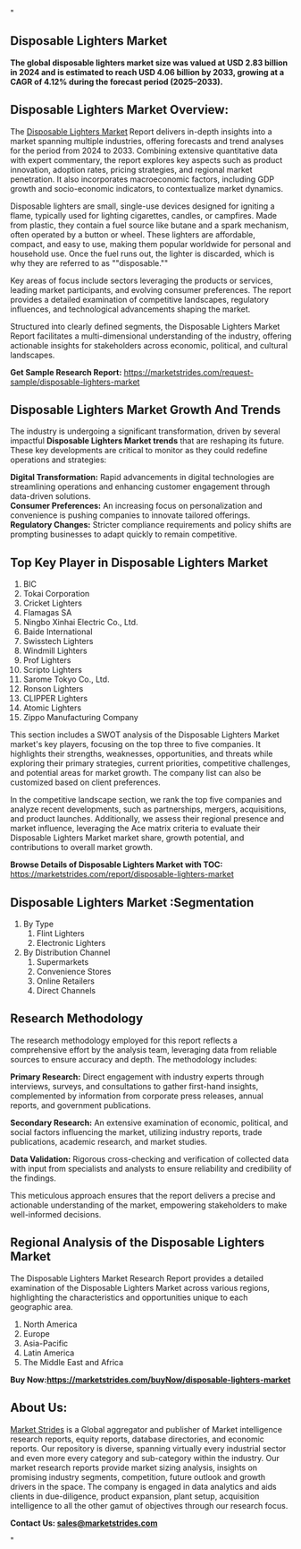 "<h2>Disposable Lighters Market</h2>
<p><strong>The global disposable lighters market size was valued at USD 2.83 billion in 2024 and is estimated to reach USD 4.06 billion by 2033, growing at a CAGR of 4.12% during the forecast period (2025–2033).</strong></p>
<h2>Disposable Lighters Market Overview:</h2>
<p>The <a href=https://marketstrides.com/report/disposable-lighters-market>Disposable Lighters Market</a><strong> </strong>Report delivers in-depth insights into a market spanning multiple industries, offering forecasts and trend analyses for the period from 2024 to 2033. Combining extensive quantitative data with expert commentary, the report explores key aspects such as product innovation, adoption rates, pricing strategies, and regional market penetration. It also incorporates macroeconomic factors, including GDP growth and socio-economic indicators, to contextualize market dynamics.</p>
<p>Disposable lighters are small, single-use devices designed for igniting a flame, typically used for lighting cigarettes, candles, or campfires. Made from plastic, they contain a fuel source like butane and a spark mechanism, often operated by a button or wheel. These lighters are affordable, compact, and easy to use, making them popular worldwide for personal and household use. Once the fuel runs out, the lighter is discarded, which is why they are referred to as ""disposable.""</p>
<p>Key areas of focus include sectors leveraging the products or services, leading market participants, and evolving consumer preferences. The report provides a detailed examination of competitive landscapes, regulatory influences, and technological advancements shaping the market.</p>
<p>Structured into clearly defined segments, the Disposable Lighters Market Report facilitates a multi-dimensional understanding of the industry, offering actionable insights for stakeholders across economic, political, and cultural landscapes.</p>
<p><strong>Get Sample Research Report:</strong> <a href=https://marketstrides.com/request-sample/disposable-lighters-market>https://marketstrides.com/request-sample/disposable-lighters-market</a></p>
<h2>Disposable Lighters Market Growth And Trends</h2>
<p>The industry is undergoing a significant transformation, driven by several impactful <strong>Disposable Lighters Market trends</strong> that are reshaping its future. These key developments are critical to monitor as they could redefine operations and strategies:</p>
<p><strong>Digital Transformation:</strong> Rapid advancements in digital technologies are streamlining operations and enhancing customer engagement through data-driven solutions.<br /><strong>Consumer Preferences:</strong> An increasing focus on personalization and convenience is pushing companies to innovate tailored offerings.<br /><strong>Regulatory Changes:</strong> Stricter compliance requirements and policy shifts are prompting businesses to adapt quickly to remain competitive.</p>
<h2>Top Key Player in Disposable Lighters Market</h2>
<p><ol><li>BIC</li><li>Tokai Corporation</li><li>Cricket Lighters</li><li>Flamagas SA</li><li>Ningbo Xinhai Electric Co., Ltd.</li><li>Baide International</li><li>Swisstech Lighters</li><li>Windmill Lighters</li><li>Prof Lighters</li><li>Scripto Lighters</li><li>Sarome Tokyo Co., Ltd.</li><li>Ronson Lighters</li><li>CLIPPER Lighters</li><li>Atomic Lighters</li><li>Zippo Manufacturing Company</li></ol></p>
<p>This section includes a SWOT analysis of the Disposable Lighters Market market's key players, focusing on the top three to five companies. It highlights their strengths, weaknesses, opportunities, and threats while exploring their primary strategies, current priorities, competitive challenges, and potential areas for market growth. The company list can also be customized based on client preferences.</p>
<p>In the competitive landscape section, we rank the top five companies and analyze recent developments, such as partnerships, mergers, acquisitions, and product launches. Additionally, we assess their regional presence and market influence, leveraging the Ace matrix criteria to evaluate their Disposable Lighters Market market share, growth potential, and contributions to overall market growth.</p>
<p><strong>Browse Details of Disposable Lighters Market with TOC:</strong> <a href=https://marketstrides.com/report/disposable-lighters-market>https://marketstrides.com/report/disposable-lighters-market</a></p>
<h2>Disposable Lighters Market :Segmentation</h2>
<p><ol><li>By Type<ol><li>Flint Lighters</li><li>Electronic Lighters</li></ol></li><li>By Distribution Channel<ol><li>Supermarkets</li><li>Convenience Stores</li><li>Online Retailers</li><li>Direct Channels</li></ol></li></ol></p>
<h2>Research Methodology</h2>
<p>The research methodology employed for this report reflects a comprehensive effort by the analysis team, leveraging data from reliable sources to ensure accuracy and depth. The methodology includes:</p>
<p><strong>Primary Research:</strong> Direct engagement with industry experts through interviews, surveys, and consultations to gather first-hand insights, complemented by information from corporate press releases, annual reports, and government publications.</p>
<p><strong>Secondary Research:</strong> An extensive examination of economic, political, and social factors influencing the market, utilizing industry reports, trade publications, academic research, and market studies.</p>
<p><strong>Data Validation:</strong> Rigorous cross-checking and verification of collected data with input from specialists and analysts to ensure reliability and credibility of the findings.</p>
<p>This meticulous approach ensures that the report delivers a precise and actionable understanding of the market, empowering stakeholders to make well-informed decisions.</p>
<h2>Regional Analysis of the Disposable Lighters Market</h2>
<p>The Disposable Lighters Market Research Report provides a detailed examination of the Disposable Lighters Market across various regions, highlighting the characteristics and opportunities unique to each geographic area.</p>
<p><ol>
<li>North America</li>
<li>Europe</li>
<li>Asia-Pacific</li>
<li>Latin America</li>
<li>The Middle East and Africa</li>
</ol></p>
<p><strong>Buy Now:<a href=https://marketstrides.com/buyNow/disposable-lighters-market?price=single_price>https://marketstrides.com/buyNow/disposable-lighters-market</a></strong></p>
<h2>About Us:</h2>
<p><a href=https://marketstrides.com/>Market Strides</a> is a Global aggregator and publisher of Market intelligence research reports, equity reports, database directories, and economic reports. Our repository is diverse, spanning virtually every industrial sector and even more every category and sub-category within the industry. Our market research reports provide market sizing analysis, insights on promising industry segments, competition, future outlook and growth drivers in the space. The company is engaged in data analytics and aids clients in due-diligence, product expansion, plant setup, acquisition intelligence to all the other gamut of objectives through our research focus.</p>
<p><strong>Contact Us: <a href=mailto:sales@marketstrides.com>sales@marketstrides.com</a></strong></p>"
